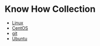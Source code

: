 # Know How Collection



- [Linux](Linux.md)
- [CentOS](CentOS7.md)
- [git](Git.md)
- [Ubuntu](Ubuntu.md)
